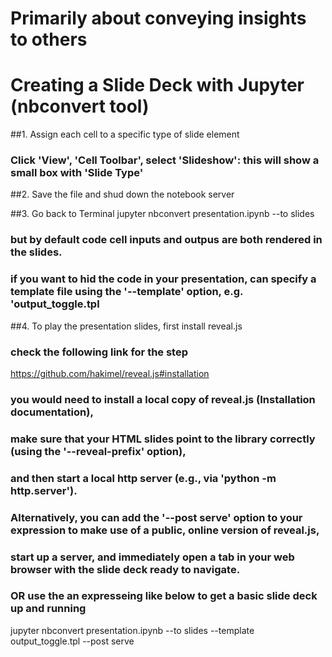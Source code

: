 # Primarily about conveying insights to others  

# Creating a Slide Deck with Jupyter (nbconvert tool) 

##1. Assign each cell to a specific type of slide element 
### Click 'View', 'Cell Toolbar', select 'Slideshow': this will show a small box with 'Slide Type' 

##2. Save the file and shud down the notebook server

##3. Go back to Terminal
jupyter nbconvert presentation.ipynb --to slides 

### but by default code cell inputs and outpus are both rendered in the slides. 
### if you want to hid the code in your presentation, can specify a template file using the '--template' option, e.g. 'output_toggle.tpl

##4. To play the presentation slides, first install reveal.js
### check the following link for the step
https://github.com/hakimel/reveal.js#installation

###  you would need to install a local copy of reveal.js (Installation documentation), 
### make sure that your HTML slides point to the library correctly (using the '--reveal-prefix' option), 
### and then start a local http server (e.g., via 'python -m http.server'). 
### Alternatively, you can add the '--post serve' option to your expression to make use of a public, online version of reveal.js, 
### start up a server, and immediately open a tab in your web browser with the slide deck ready to navigate.

### OR use the an expresseing like below to get a basic slide deck up and running 
jupyter nbconvert presentation.ipynb --to slides --template output_toggle.tpl
--post serve

